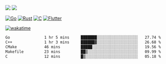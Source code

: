 [![](https://img.shields.io/badge/Windows_11-Pro-292e33?style=flat-square&logo=windows&logoColor=ffffff)](https://www.microsoft.com/en-us/windows/)
[![](https://img.shields.io/badge/macOS-Sequoia-292e33?style=flat-square&logo=apple&logoColor=ffffff)](https://www.apple.com/macbook-pro/) 

[![Go](https://img.shields.io/badge/-Go-DEA584?style=flat&logo=go&logoColor=000000)](https://golang.org/)
[![Rust](https://img.shields.io/badge/-Rust-DEA584?style=flat&logo=rust&logoColor=000000)](https://www.rust-lang.org)
[![C](https://img.shields.io/badge/--DEA584?style=flat&logo=c&logoColor=000000)](https://www.c-language.org/)
[![Flutter](https://img.shields.io/badge/-Flutter-DEA584?style=flat&logo=flutter&logoColor=000000)](https://flutter.dev/)

[![wakatime](https://wakatime.com/badge/user/9bb0c784-91ca-4b5c-8e9c-b13ece0f7b09.svg)](https://wakatime.com/@9bb0c784-91ca-4b5c-8e9c-b13ece0f7b09)


<!--START_SECTION:waka-->

```txt
Go               1 hr 5 mins     ███████░░░░░░░░░░░░░░░░░░   27.74 %
C++              1 hr 3 mins     ██████▓░░░░░░░░░░░░░░░░░░   26.68 %
CMake            46 mins         █████░░░░░░░░░░░░░░░░░░░░   19.56 %
Makefile         23 mins         ██▒░░░░░░░░░░░░░░░░░░░░░░   09.99 %
C                12 mins         █▒░░░░░░░░░░░░░░░░░░░░░░░   05.18 %
```

<!--END_SECTION:waka-->
